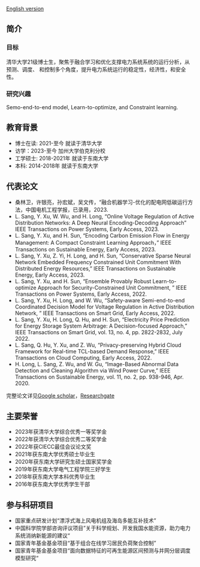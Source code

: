 [English version](https://sites.google.com/view/sanglinwei)

## 简介

### 目标
清华大学21级博士生，聚焦于融合学习和优化支撑电力系统系统的运行分析，从预测、调度、 和控制多个角度，提升电力系统运行的稳定性，经济性，和安全性。

### 研究兴趣
Semo-end-to-end model, Learn-to-optimize, and Constraint learning.

## 教育背景
- 博士在读: 2021-至今 就读于清华大学
- 访学：2023-至今 加州大学伯克利分校
- 工学硕士: 2018-2021年 就读于东南大学
- 本科: 2014-2018年 就读于东南大学

## 代表论文
- 桑林卫，许银亮，孙宏斌，吴文传，“融合机器学习-优化的配电网低碳运行方法，中国电机工程学报，已录用，2023.
- L. Sang, Y. Xu, W. Wu, and H. Long, “Online Voltage Regulation of Active Distribution Networks: A Deep Neural Encoding-Decoding Approach” IEEE Transactions on Power Systems, Early Access, 2023.
- L. Sang, Y. Xu, and H. Sun, “Encoding Carbon Emission Flow in Energy Management: A Compact Constraint Learning Approach，” IEEE Transactions on Sustainable Energy, Early Access, 2023.
- L. Sang, Y. Xu, Z. Yi, H. Long, and H. Sun, “Conservative Sparse Neural Network Embedded Frequency Constrained Unit Commitment With Distributed Energy Resources,”  IEEE Transactions on Sustainable Energy, Early Access, 2023.
- L. Sang, Y. Xu, and H. Sun, “Ensemble Provably Robust Learn-to-optimize Approach for Security-Constrained Unit Commitment, ” IEEE Transactions on Power Systems, Early Access, 2022.
- L. Sang, Y. Xu, H. Long, and W. Wu, “Safety-aware Semi-end-to-end Coordinated Decision Model for Voltage Regulation in Active Distribution Network, ” IEEE Transactions on Smart Grid, Early Access, 2022.
- L. Sang, Y. Xu, H. Long, Q. Hu, and H. Sun, “Electricity Price Prediction for Energy Storage System Arbitrage: A Decision-focused Approach,” IEEE Transactions on Smart Grid, vol. 13, no. 4, pp. 2822-2832, July 2022.
- L. Sang, Q. Hu, Y. Xu, and Z. Wu, “Privacy-preserving Hybrid Cloud Framework for Real-time TCL-based Demand Response,” IEEE Transactions on Cloud Computing, Early Access, 2022. 
- H. Long, L. Sang, Z. Wu, and W. Gu, “Image-Based Abnormal Data Detection and Cleaning Algorithm via Wind Power Curve,” IEEE Transactions on Sustainable Energy, vol. 11, no. 2, pp. 938-946, Apr. 2020.

完整论文详见[Google scholar](https://scholar.google.com/citations?user=y53XzOAAAAAJ&hl=en)，[Researchgate](https://www.researchgate.net/profile/Linwei-Sang)

## 主要荣誉
- 2023年获清华大学综合优秀一等奖学金
- 2022年获清华大学综合优秀二等奖学金
- 2022年获CIECC最佳会议论文奖
- 2021年获东南大学优秀硕士毕业生
- 2020年获东南大学研究生硕士国家奖学金
- 2019年获东南大学电气工程学院三好学生
- 2018年获东南大学本科优秀毕业生
- 2016年获东南大学优秀学生干部

## 参与科研项目
- 国家重点研发计划“漂浮式海上风电机组及海岛多能互补技术”
- 中国科学院学部咨询评议项目”关于科学规划、开发我国水能资源，助力电力系统消纳新能源的建议“
- 国家青年基金基金项目“基于组合在线学习居民负荷聚合控制”
- 国家青年基金基金项目“面向数据特征的可再生能源区间预测与并网分层调度模型研究“

